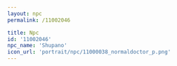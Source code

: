 ```yaml
---
layout: npc
permalink: /11002046

title: Npc
id: '11002046'
npc_name: 'Shupano'
icon_url: 'portrait/npc/11000038_normaldoctor_p.png'
---
```

